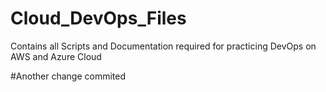 # Cloud_DevOps_Files
Contains all Scripts and Documentation required for practicing DevOps on AWS and Azure Cloud

#Another change commited 
